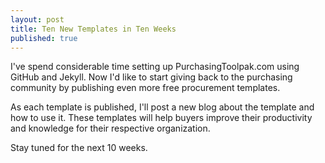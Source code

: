 ```yaml
---
layout: post
title: Ten New Templates in Ten Weeks
published: true
---
```


I've spend considerable time setting up PurchasingToolpak.com using GitHub and Jekyll. Now I'd like to start giving back to the purchasing community by publishing even more free procurement templates.

As each template is published, I'll post a new blog about the template and how to use it. These templates will help buyers improve their productivity and knowledge for their respective organization.

Stay tuned for the next 10 weeks.

